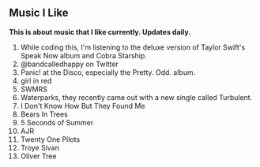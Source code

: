 ## Music I Like
**This is about music that I like currently. Updates daily.**

1. While coding this, I'm listening to the deluxe version of Taylor Swift's Speak Now album and Cobra Starship.
2. @bandcalledhappy on Twitter
3. Panic! at the Disco, especially the Pretty. Odd. album.
4. girl in red
5. SWMRS
6. Waterparks, they recently came out with a new single called Turbulent. 
7. I Don't Know How But They Found Me
8. Bears In Trees
9. 5 Seconds of Summer
10. AJR
11. Twenty One Pilots
12. Troye Sivan
13. Oliver Tree
